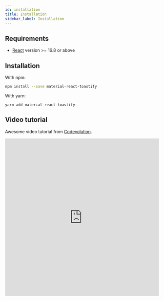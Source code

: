 ```yaml
---
id: installation
title: Installation
sidebar_label: Installation
---
```


## Requirements

- [React](https://reactjs.org) version >= 16.8 or above 

## Installation

With npm:
```sh
npm install --save material-react-toastify
```

With yarn:
```
yarn add material-react-toastify
```

## Video tutorial

Awesome video tutorial from [Codevolution](https://www.youtube.com/channel/UC80PWRj_ZU8Zu0HSMNVwKWw/featured).

<iframe width="100%" height="515" src="https://www.youtube.com/embed/nX_xDBR_gqo" frameborder="0" allow="accelerometer; autoplay; encrypted-media; gyroscope; picture-in-picture" allowfullscreen />

